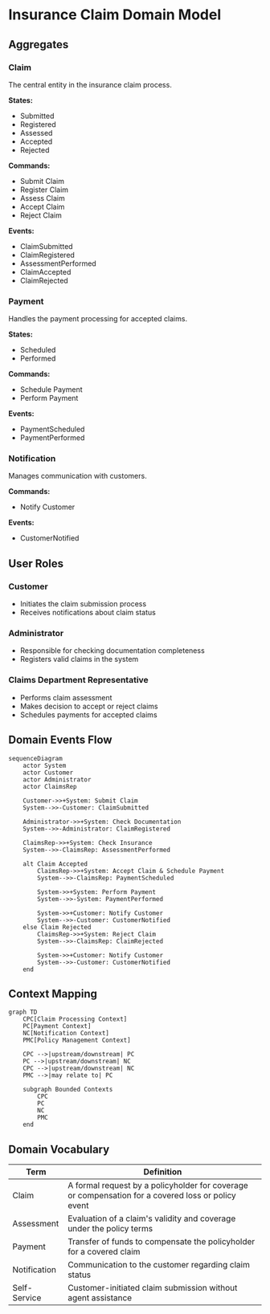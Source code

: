 # Insurance Claim Domain Model

## Aggregates

### Claim
The central entity in the insurance claim process.

**States:**
- Submitted
- Registered 
- Assessed
- Accepted
- Rejected

**Commands:**
- Submit Claim
- Register Claim
- Assess Claim
- Accept Claim
- Reject Claim

**Events:**
- ClaimSubmitted
- ClaimRegistered
- AssessmentPerformed
- ClaimAccepted
- ClaimRejected

### Payment
Handles the payment processing for accepted claims.

**States:**
- Scheduled
- Performed

**Commands:**
- Schedule Payment
- Perform Payment

**Events:**
- PaymentScheduled
- PaymentPerformed

### Notification
Manages communication with customers.

**Commands:**
- Notify Customer

**Events:**
- CustomerNotified

## User Roles

### Customer
- Initiates the claim submission process
- Receives notifications about claim status

### Administrator
- Responsible for checking documentation completeness
- Registers valid claims in the system

### Claims Department Representative
- Performs claim assessment
- Makes decision to accept or reject claims
- Schedules payments for accepted claims

## Domain Events Flow

```mermaid
sequenceDiagram
    actor System
    actor Customer
    actor Administrator
    actor ClaimsRep
    
    Customer->>+System: Submit Claim
    System-->>-Customer: ClaimSubmitted
    
    Administrator->>+System: Check Documentation
    System-->>-Administrator: ClaimRegistered
    
    ClaimsRep->>+System: Check Insurance
    System-->>-ClaimsRep: AssessmentPerformed
    
    alt Claim Accepted
        ClaimsRep->>+System: Accept Claim & Schedule Payment
        System-->>-ClaimsRep: PaymentScheduled
        
        System->>+System: Perform Payment
        System-->>-System: PaymentPerformed
        
        System->>+Customer: Notify Customer
        System-->>-Customer: CustomerNotified
    else Claim Rejected
        ClaimsRep->>+System: Reject Claim
        System-->>-ClaimsRep: ClaimRejected
        
        System->>+Customer: Notify Customer
        System-->>-Customer: CustomerNotified
    end
```

## Context Mapping

```mermaid
graph TD
    CPC[Claim Processing Context]
    PC[Payment Context]
    NC[Notification Context]
    PMC[Policy Management Context]
    
    CPC -->|upstream/downstream| PC
    PC -->|upstream/downstream| NC
    CPC -->|upstream/downstream| NC
    PMC -->|may relate to| PC
    
    subgraph Bounded Contexts
        CPC
        PC
        NC
        PMC
    end
```

## Domain Vocabulary

| Term | Definition |
|------|------------|
| Claim | A formal request by a policyholder for coverage or compensation for a covered loss or policy event |
| Assessment | Evaluation of a claim's validity and coverage under the policy terms |
| Payment | Transfer of funds to compensate the policyholder for a covered claim |
| Notification | Communication to the customer regarding claim status |
| Self-Service | Customer-initiated claim submission without agent assistance | 